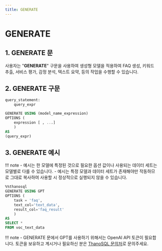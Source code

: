 ```yaml
---
title: GENERATE
---
```


# __GENERATE__

## __1. GENERATE 문__

사용자는 "__GENERATE__" 구문을 사용하여 생성형 모델을 적용하여 FAQ 생성, 키워드 추출, 서비스 평가, 감정 분석, 텍스트 요약, 등의 작업을 수행할 수 있습니다.

## __2. GENERATE 구문__

```sql
query_statement:
    query_expr

GENERATE USING (model_name_expression)
OPTIONS (
    expression [ , ...]
    )
AS
(query_expr)
```

## __3. GENERATE 예시__

!!! note
    - 예시는 한 모델에 특정된 것으로 필요한 옵션 값이나 사용되는 데이터 세트는 모델별로 다를 수 있습니다.
    - 예시는 특정 모델과 데이터 세트가 존재해야만 작동하므로 그대로 복사하여 사용할 시 정상적으로 실행되지 않을 수 있습니다.

```sql
%%thanosql
GENERATE USING GPT
OPTIONS (
    task = 'faq', 
    text_col='text_data',
    result_col='faq_result'
    )
AS
SELECT *
FROM voc_text_data
```

!!! note
    - GENERATE 문에서 GPT를 사용하기 위해서는 OpenAI API 토큰이 필요합니다. 토큰을 보유하고 계시거나 필요하신 분은 [ThanoSQL 문의처](contact@smartmind.team)로 문의주세요.